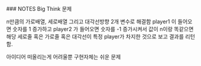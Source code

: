 ​### NOTES
Big Think 문제

n만큼의 가로배열, 세로배열 그리고 대각선방향 2개 변수로 해결함
player1 이 들어오면 숫자를 1 증가하고
player2 가 들어오면 숫자를 -1 증가시켜서
값이 n이랑 똑같으면 해당 세로줄 혹은 가로줄 혹은 대각선이 특정 player가 차지한 것으로 보고 결과를 리턴함. 

아이디어 떠올리는게 어려울뿐 구현자체는 쉬운 문제